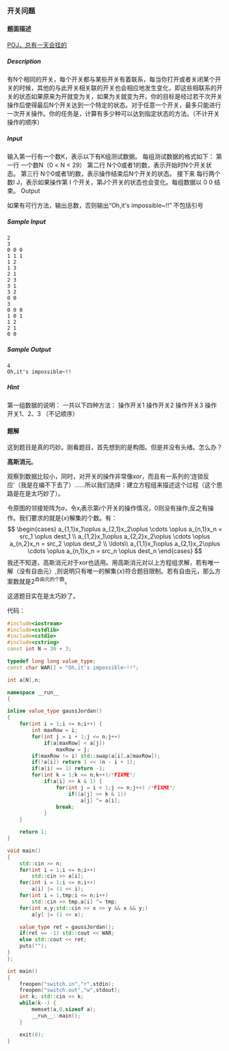 ### 开关问题
#### 题面描述
[POJ，总有一天会挂的](http://poj.org/problem?id=1830)
##### Description

有N个相同的开关，每个开关都与某些开关有着联系，每当你打开或者关闭某个开关的时候，其他的与此开关相关联的开关也会相应地发生变化，即这些相联系的开关的状态如果原来为开就变为关，如果为关就变为开。你的目标是经过若干次开关操作后使得最后N个开关达到一个特定的状态。对于任意一个开关，最多只能进行一次开关操作。你的任务是，计算有多少种可以达到指定状态的方法。（不计开关操作的顺序）
##### Input

输入第一行有一个数K，表示以下有K组测试数据。
每组测试数据的格式如下：
第一行 一个数N（0 < N < 29）
第二行 N个0或者1的数，表示开始时N个开关状态。
第三行 N个0或者1的数，表示操作结束后N个开关的状态。
接下来 每行两个数I J，表示如果操作第 I 个开关，第J个开关的状态也会变化。每组数据以 0 0 结束。
Output

如果有可行方法，输出总数，否则输出“Oh,it's impossible~!!” 不包括引号

##### Sample Input
```
2
3
0 0 0
1 1 1
1 2
1 3
2 1
2 3
3 1
3 2
0 0
3
0 0 0
1 0 1
1 2
2 1
0 0
```
##### Sample Output
```
4
Oh,it's impossible~!!
```

##### Hint

第一组数据的说明：
一共以下四种方法：
操作开关1
操作开关2
操作开关3
操作开关1、2、3 （不记顺序）

#### 题解
这到题目是真的巧妙。刚看题目，首先想到的是构图。但是并没有头绪。怎么办？

**高斯消元**。

观察到数据比较小，同时，对开关的操作非常像$xor$，而且有一系列的‘连锁反应’（我是在编不下去了）......所以我们选择：建立方程组来描述这个过程（这个思路是在是太巧妙了）。

令原图的邻接矩阵为$a$，令$x_i$表示第$i$个开关的操作情况，0则没有操作;反之有操作。我们要求的就是$\{x\}$解集的个数。有：
$$
\begin{cases}
a_{1,1}x_1\oplus a_{2,1}x_2\oplus \cdots \oplus a_{n,1}x_n = src_1 \oplus dest_1 \\
a_{1,2}x_1\oplus a_{2,2}x_2\oplus \cdots \oplus a_{n,2}x_n = src_2 \oplus dest_2 \\
\ldots\\
a_{1,1}x_1\oplus a_{2,1}x_2\oplus \cdots \oplus a_{n,1}x_n = src_n \oplus dest_n
\end{cases}
$$
我还不知道，高斯消元对于xor也适用。用高斯消元对以上方程组求解，若有唯一解（没有自由元）,则说明只有唯一的解集$\{x\}$符合题目限制。若有自由元，那么方案数就是$2{^\text{自由元的个数}}$。

这道题目实在是太巧妙了。

代码：
```cpp
#include<iostream>
#include<cstdlib>
#include<cstdio>
#include<cstring>
const int N = 30 + 3;

typedef long long value_type;
const char WAR[] = "Oh,it's impossible~!!";

int a[N],n;

namespace __run__
{

inline value_type gaussJordan()
{
	for(int i = 1;i <= n;i++) {
		int maxRow = i;
		for(int j = i + 1;j <= n;j++)
			if(a[maxRow] < a[j]) 
				maxRow = j;
		if(maxRow != i) std::swap(a[i],a[maxRow]);
		if(!a[i]) return 1 << (n - i + 1);
		if(a[i] == 1) return -1;
		for(int k = 1;k <= n;k++)/*FIXME*/
			if(a[i] >> k & 1) {
				for(int j = i + 1;j <= n;j++) /*FIXME*/
					if((a[j] >> k & 1))
						a[j] ^= a[i];
				break;
			}
	}

	return 1;
}

void main()
{
	std::cin >> n;
	for(int i = 1;i <= n;i++)
		std::cin >> a[i];
	for(int i = 1;i <= n;i++)
		a[i] |= (1 << i);
	for(int i = 1,tmp;i <= n;i++)
		std::cin >> tmp,a[i] ^= tmp;
	for(int x,y;std::cin >> x >> y && x && y;)
		a[y] |= (1 << x);

	value_type ret = gaussJordan();
	if(ret == -1) std::cout << WAR;
	else std::cout << ret;
	puts("");
}
};

int main()
{
	freopen("switch.in","r",stdin);
	freopen("switch.out","w",stdout);
	int k; std::cin >> k;
	while(k--) {
		memset(a,0,sizeof a);
		__run__::main();
	}

	exit(0);
}
```
